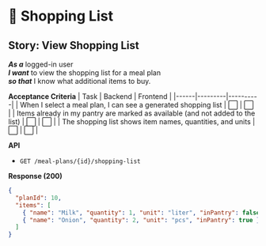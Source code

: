 # 🛒 Shopping List

## Story: View Shopping List
***As a*** logged-in user  
***I want*** to view the shopping list for a meal plan  
***so that*** I know what additional items to buy.

**Acceptance Criteria**
| Task | Backend | Frontend |
|------|---------|----------|
| When I select a meal plan, I can see a generated shopping list | ⬜ | ⬜ |
| Items already in my pantry are marked as available (and not added to the list) | ⬜ | ⬜ |
| The shopping list shows item names, quantities, and units | ⬜ | ⬜ |

**API**
- `GET /meal-plans/{id}/shopping-list`

**Response (200)**
```json
{
  "planId": 10,
  "items": [
    { "name": "Milk", "quantity": 1, "unit": "liter", "inPantry": false },
    { "name": "Onion", "quantity": 2, "unit": "pcs", "inPantry": true }
  ]
}
```